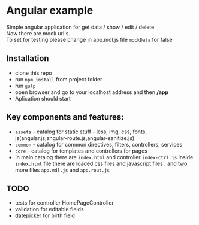 # Angular example

Simple angular application for get data / show / edit / delete<br>
Now there are mock url's.<br>
To set for testing please change in app.mdl.js file `mockData` for false


## Installation
* clone this repo
* run `npm install` from project folder
* run `gulp`
* open browser and go to your localhost address  and then  **/app**
* Aplication should start

## Key components and features:
* `assets` - catalog for static stuff - less, img, css, fonts, js(angular.js,angular-route.js,angular-sanitize.js)
* `common` - catalog for common directives, filters, controllers, services
* `core` - catalog for templates and controllers for pages
* In main catalog there are `index.html` and controller `index-ctrl.js` inside `index.html` file there are loaded css files and javascript files ,
  and two more files `app.mdl.js` and `app.rout.js`

## TODO
* tests for controller HomePageController
* validation for editable fields
* datepicker for birth field
